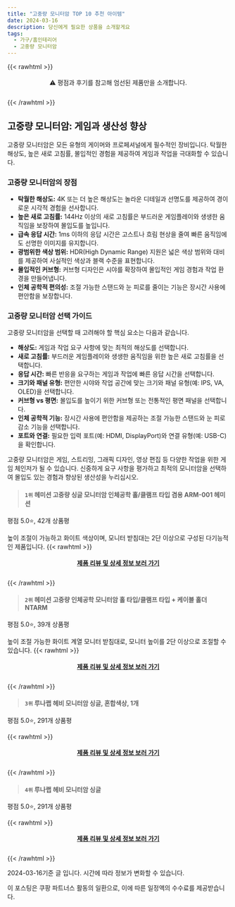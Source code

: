 ```yaml
---
title: "고중량 모니터암 TOP 10 추천 아이템"
date: 2024-03-16
description: 당신에게 필요한 상품을 소개할게요
tags:
  - 가구/홈인테리어
  - 고중량 모니터암
---
```

{{< rawhtml >}}<div class="toc" style="text-align: center; height: 50px; line-height: 2;">  <p>⚠️ 평점과 후기를 참고해 엄선된 제품만을 소개합니다.<br></p></div> {{< /rawhtml >}}

## 고중량 모니터암: 게임과 생산성 향상

고중량 모니터암은 모든 유형의 게이머와 프로페셔널에게 필수적인 장비입니다. 탁월한 해상도, 높은 새로 고침률, 몰입적인 경험을 제공하여 게임과 작업을 극대화할 수 있습니다.

### 고중량 모니터암의 장점

* **탁월한 해상도:** 4K 또는 더 높은 해상도는 놀라운 디테일과 선명도를 제공하여 경이로운 시각적 경험을 선사합니다.
* **높은 새로 고침률:** 144Hz 이상의 새로 고침률은 부드러운 게임플레이와 생생한 움직임을 보장하여 몰입도를 높입니다.
* **급속 응답 시간:** 1ms 이하의 응답 시간은 고스트나 흐림 현상을 줄여 빠른 움직임에도 선명한 이미지를 유지합니다.
* **광범위한 색상 범위:** HDR(High Dynamic Range) 지원은 넓은 색상 범위와 대비를 제공하여 사실적인 색상과 블랙 수준을 표현합니다.
* **몰입적인 커브형:** 커브형 디자인은 시야를 확장하여 몰입적인 게임 경험과 작업 환경을 만들어냅니다.
* **인체 공학적 편의성:** 조절 가능한 스탠드와 눈 피로를 줄이는 기능은 장시간 사용에 편안함을 보장합니다.

### 고중량 모니터암 선택 가이드

고중량 모니터암을 선택할 때 고려해야 할 핵심 요소는 다음과 같습니다.

* **해상도:** 게임과 작업 요구 사항에 맞는 최적의 해상도를 선택합니다.
* **새로 고침률:** 부드러운 게임플레이와 생생한 움직임을 위한 높은 새로 고침률을 선택합니다.
* **응답 시간:** 빠른 반응을 요구하는 게임과 작업에 빠른 응답 시간을 선택합니다.
* **크기와 패널 유형:** 편안한 시야와 작업 공간에 맞는 크기와 패널 유형(예: IPS, VA, OLED)을 선택합니다.
* **커브형 vs 평면:** 몰입도를 높이기 위한 커브형 또는 전통적인 평면 패널을 선택합니다.
* **인체 공학적 기능:** 장시간 사용에 편안함을 제공하는 조절 가능한 스탠드와 눈 피로 감소 기능을 선택합니다.
* **포트와 연결:** 필요한 입력 포트(예: HDMI, DisplayPort)와 연결 유형(예: USB-C)을 확인합니다.

고중량 모니터암은 게임, 스트리밍, 그래픽 디자인, 영상 편집 등 다양한 작업을 위한 게임 체인저가 될 수 있습니다. 신중하게 요구 사항을 평가하고 최적의 모니터암을 선택하여 몰입도 있는 경험과 향상된 생산성을 누리십시오.


>#### `1위` 헤미션 고중량 싱글 모니터암 인체공학 홀/클램프 타입 겸용 ARM-001 헤미션
평점 5.0⭐, 42개 상품평

높이 조절이 가능하고 화이트 색상이며, 모니터 받침대는 2단 이상으로 구성된 다기능적인 제품입니다.
{{< rawhtml >}}<div class="toc" style="text-align: center; height: 50px; line-height: 2;"><p><b><a href="https://link.coupang.com/re/AFFSDP?lptag=AF5033054&pageKey=7436480778&itemId=19327137783&vendorItemId=87073442113&traceid=V0-153-ef38a8611677d6fe&requestid=20240316194702191022804772&token=31850C%7CMIXED">제품 리뷰 및 상세 정보 보러 가기</a></b><br></p> </div>{{< /rawhtml >}}

>#### `2위` 헤미션 고중량 인체공학 모니터암 홀 타입/클램프 타입 + 케이블 홀더 NTARM
평점 5.0⭐, 39개 상품평

높이 조절 가능한 화이트 계열 모니터 받침대로, 모니터 높이를 2단 이상으로 조절할 수 있습니다.
{{< rawhtml >}}<div class="toc" style="text-align: center; height: 50px; line-height: 2;"><p><b><a href="https://link.coupang.com/re/AFFSDP?lptag=AF5033054&pageKey=7434783327&itemId=19318678065&vendorItemId=86925129100&traceid=V0-153-78c38a2adc1cd5c1&requestid=20240316194702191022804772&token=31850C%7CMIXED">제품 리뷰 및 상세 정보 보러 가기</a></b><br></p> </div>{{< /rawhtml >}}

>#### `3위` 루나랩 헤비 모니터암 싱글, 혼합색상, 1개
평점 5.0⭐, 291개 상품평


{{< rawhtml >}}<div class="toc" style="text-align: center; height: 50px; line-height: 2;"><p><b><a href="https://link.coupang.com/re/AFFSDP?lptag=AF5033054&pageKey=5775487772&itemId=9827345432&vendorItemId=77110853796&traceid=V0-153-eaaa5590f236422e&clickBeacon=DnlJA5a9GaVkh2yvDvxoLVi-fWN4CWRVXbpoxeJ4fOayEwt1qqM4mjvGjpwNr0pGtS8sSq73flFSM6vqg9YapqmK1ltKRr2qS5WFw8R6x7Q49wmlSG1MuHHP3SquFQJDGIVTZD1UTECYcRtIktMCu4ejGEzLAwMC2Flwy1EcW8-3pptN-1ESc6dazlAjp8iA2M5AY9PlRtZFxa08lmfuyXBm1EoNwWoipZxNW0yQgHRYYFSCr-ZbNewgZz8RI_Rg_7GEIlMmWTXJAICZ-wCN43a8dI87gZRAfLYpq0vspbS8XE98E0c5MzlKwTIUvpVrt75PiQkxEldKtYj_ocNUOGpEq39WTwXcRgNk4sIQDVgADPGKFRJ17lI80tmJzqpcjnuax97ZdVC72-fKe-d_cx_GcbXwF1ItAXrLZnju4Jqr4SSUgr2IePDT1JEXg44aghuD5iBQwfWFbs_OIpeiL1iI2t-XQiWedEbkyz_wpv6JopYwHDOHqQcGjSuA_kDuqpBYC4hVNaZPsjdsiyUvCYCR-YkRdDU93kWfAKIiRiWH3o-BW8QTi0qM-zpqj6fR2zF1qF1I36lpIaPwR16kl3ZhthVzDaKRlKAN5mp5IJr5u2AahQOBf73DSZdl-GTAt3rldq8Fy9QMchRAJ_36KiazSmdqxt6aUPlpMKIAzluZ-OnnhGYFRV45mw7rXkkNky2k6snAGc5nwadyplXu584j4H_hUCGUyiC-JMzAp9-XQs4uSPqc9blJ2PIEjoUIwU8MZ-10XokoMmCoJ9FgH51GhxmYkbeogMqPmFzNe6xTFnWXISyzZ0mr2g8WY3XSEVs5GIVCTPiZDxSngnqRzRDoG-Enzte3KV3NEoJ9NeAwy3VQ5dWOspUSFZRCT7Vj7oOfooOw74xn7fYtiqYRJVL3y5APGORlBXSyoKGncyNo66lvYlpHv5raJW-Y6zaX__zB&requestid=20240316194702191022804772&token=31850C%7CMIXED">제품 리뷰 및 상세 정보 보러 가기</a></b><br></p> </div>{{< /rawhtml >}}

>#### `4위` 루나랩 헤비 모니터암 싱글
평점 5.0⭐, 291개 상품평


{{< rawhtml >}}<div class="toc" style="text-align: center; height: 50px; line-height: 2;"><p><b><a href="https://link.coupang.com/re/AFFSDP?lptag=AF5033054&pageKey=5775487772&itemId=9827345432&vendorItemId=77110853796&traceid=V0-153-eaaa5590f236422e&requestid=20240316194702191022804772&token=31850C%7CMIXED">제품 리뷰 및 상세 정보 보러 가기</a></b><br></p> </div>{{< /rawhtml >}}


2024-03-16기준 글 입니다.
시간에 따라 정보가 변화할 수 있습니다.

이 포스팅은 쿠팡 파트너스 활동의 일환으로, 이에 따른 일정액의 수수료를 제공받습니다.